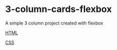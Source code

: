 # 3-column-cards-flexbox
A simple 3 column project created with flexbox


[HTML](index.html)

[CSS](styles.css)
